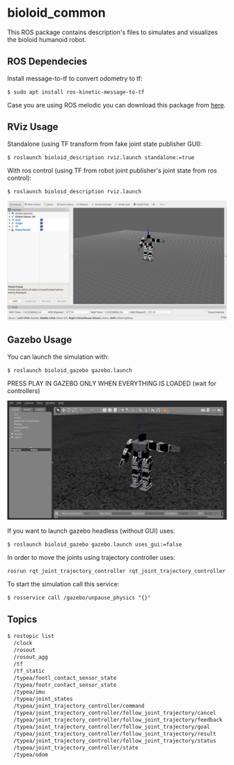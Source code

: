 # bioloid_common
This ROS package contains description's files to simulates and visualizes the bioloid humanoid robot. 


## ROS Dependecies
Install message-to-tf to convert odometry to tf:
```
$ sudo apt install ros-kinetic-message-to-tf
```
Case you are using ROS melodic you can download this package from [here](https://github.com/tu-darmstadt-ros-pkg/hector_localization).

## RViz Usage
Standalone (using TF transform from fake joint state publisher GUI):
```
$ roslaunch bioloid_description rviz.launch standalone:=true
```

With ros control (using TF from robot joint publisher's joint state from ros control):
```
$ roslaunch bioloid_description rviz.launch
```

![system](bioloid_description/assets/images/bioloid_rviz.png)


## Gazebo Usage
You can launch the simulation with:

```
$ roslaunch bioloid_gazebo gazebo.launch
```

PRESS PLAY IN GAZEBO ONLY WHEN EVERYTHING IS LOADED (wait for controllers)

![system](bioloid_gazebo/assets/images/bioloid_gazebo.png)

If you want to launch gazebo headless (without GUI) uses:
```
$ roslaunch bioloid_gazebo gazebo.launch uses_gui:=false
```

In order to move the joints using trajectory controller uses:
```
rosrun rqt_joint_trajectory_controller rqt_joint_trajectory_controller
```

To start the simulation call this service:
```
$ rosservice call /gazebo/unpause_physics "{}" 
```

## Topics
```
$ rostopic list
  /clock
  /rosout
  /rosout_agg
  /tf
  /tf_static
  /typea/footl_contact_sensor_state
  /typea/footr_contact_sensor_state
  /typea/imu
  /typea/joint_states
  /typea/joint_trajectory_controller/command
  /typea/joint_trajectory_controller/follow_joint_trajectory/cancel
  /typea/joint_trajectory_controller/follow_joint_trajectory/feedback
  /typea/joint_trajectory_controller/follow_joint_trajectory/goal
  /typea/joint_trajectory_controller/follow_joint_trajectory/result
  /typea/joint_trajectory_controller/follow_joint_trajectory/status
  /typea/joint_trajectory_controller/state
  /typea/odom
```

